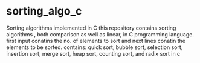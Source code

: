 # sorting_algo_c 
Sorting algorithms implemented in C
this repository contains sorting algorithms , both comparison as well as linear, in C programming language.
first input conatins the no. of elements to sort and next lines conatin the elements to be sorted.
contains: quick sort, bubble sort, selection sort, insertion sort, merge sort, heap sort, counting sort, and radix sort in c
